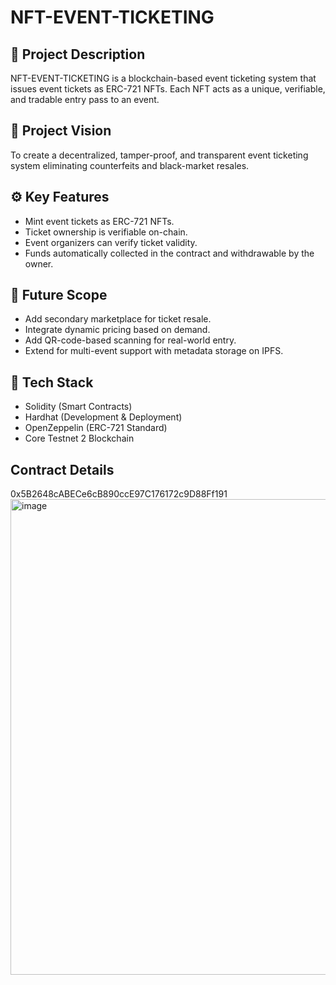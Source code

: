 # NFT-EVENT-TICKETING

## 📝 Project Description
NFT-EVENT-TICKETING is a blockchain-based event ticketing system that issues event tickets as ERC-721 NFTs. Each NFT acts as a unique, verifiable, and tradable entry pass to an event.

## 🎯 Project Vision
To create a decentralized, tamper-proof, and transparent event ticketing system eliminating counterfeits and black-market resales.

## ⚙️ Key Features
- Mint event tickets as ERC-721 NFTs.
- Ticket ownership is verifiable on-chain.
- Event organizers can verify ticket validity.
- Funds automatically collected in the contract and withdrawable by the owner.

## 🚀 Future Scope
- Add secondary marketplace for ticket resale.
- Integrate dynamic pricing based on demand.
- Add QR-code-based scanning for real-world entry.
- Extend for multi-event support with metadata storage on IPFS.

## 🧠 Tech Stack
- Solidity (Smart Contracts)
- Hardhat (Development & Deployment)
- OpenZeppelin (ERC-721 Standard)
- Core Testnet 2 Blockchain


## Contract Details
0x5B2648cABECe6cB890ccE97C176172c9D88Ff191
<img width="1788" height="761" alt="image" src="https://github.com/user-attachments/assets/6644f3ce-e03e-4fa6-b85b-d94b1118aa67" />
